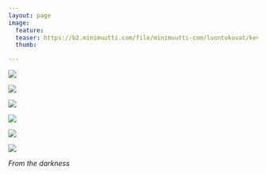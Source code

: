 ```yaml
---
layout: page
image:
  feature:
  teaser: https://b2.minimuutti.com/file/minimuutti-com/luontokuvat/kev%C3%A4t/4/DS51953-245px.jpg
  thumb:

---
```


[![](https://b2.minimuutti.com/file/minimuutti-com/luontokuvat/kev%C3%A4t/4/DS51931-800px.jpg)](https://dl.dropboxusercontent.com/sh/ea1wtnz7z734o12/AAByJW1GD3K2vVyIThzq75rda/luontokuvat/kev%C3%A4t/4/DS51931.jpg)

[![](https://b2.minimuutti.com/file/minimuutti-com/luontokuvat/kev%C3%A4t/4/DS51927-800px.jpg)](https://dl.dropboxusercontent.com/sh/ea1wtnz7z734o12/AABjCTmQmGxBtYm1-L7BYpz5a/luontokuvat/kev%C3%A4t/4/DS51927.jpg)

[![](https://b2.minimuutti.com/file/minimuutti-com/luontokuvat/kev%C3%A4t/4/DS51956-800px.jpg)](https://dl.dropboxusercontent.com/sh/ea1wtnz7z734o12/AAApfOHLUU_WbQ0udKHI1Tzza/luontokuvat/kev%C3%A4t/4/DS51956.jpg)

[![](https://b2.minimuutti.com/file/minimuutti-com/luontokuvat/kev%C3%A4t/4/DS51962-800px.jpg)](https://dl.dropboxusercontent.com/sh/ea1wtnz7z734o12/AACoDp5XsmqEgVL8k4AVphpga/luontokuvat/kev%C3%A4t/4/DS51962.jpg)

[![](https://b2.minimuutti.com/file/minimuutti-com/luontokuvat/kev%C3%A4t/4/DS51944-800px.jpg)](https://dl.dropboxusercontent.com/sh/ea1wtnz7z734o12/AADYGdL5dS10gugqXq-_o58ga/luontokuvat/kev%C3%A4t/4/DS51944.jpg)

[![](https://b2.minimuutti.com/file/minimuutti-com/luontokuvat/kev%C3%A4t/4/DS51953-800px.jpg)](https://dl.dropboxusercontent.com/sh/ea1wtnz7z734o12/AAAx-8onhKlY0w16HIjtYKAma/luontokuvat/kev%C3%A4t/4/DS51953.jpg)

*From the darkness*